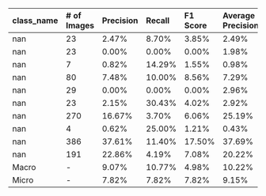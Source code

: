 | class_name   | # of Images   | Precision   | Recall   | F1 Score   | Average Precision   |
|:-------------|:--------------|:------------|:---------|:-----------|:--------------------|
| nan          | 23            | 2.47%       | 8.70%    | 3.85%      | 2.49%               |
| nan          | 23            | 0.00%       | 0.00%    | 0.00%      | 1.98%               |
| nan          | 7             | 0.82%       | 14.29%   | 1.55%      | 0.98%               |
| nan          | 80            | 7.48%       | 10.00%   | 8.56%      | 7.29%               |
| nan          | 29            | 0.00%       | 0.00%    | 0.00%      | 2.96%               |
| nan          | 23            | 2.15%       | 30.43%   | 4.02%      | 2.92%               |
| nan          | 270           | 16.67%      | 3.70%    | 6.06%      | 25.19%              |
| nan          | 4             | 0.62%       | 25.00%   | 1.21%      | 0.43%               |
| nan          | 386           | 37.61%      | 11.40%   | 17.50%     | 37.69%              |
| nan          | 191           | 22.86%      | 4.19%    | 7.08%      | 20.22%              |
| Macro        | -             | 9.07%       | 10.77%   | 4.98%      | 10.22%              |
| Micro        | -             | 7.82%       | 7.82%    | 7.82%      | 9.15%               |